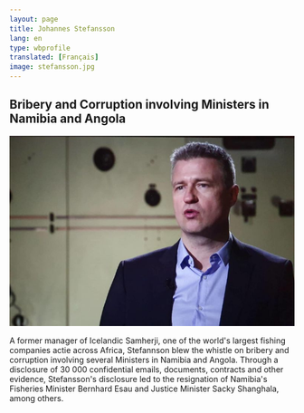 ```yaml
---
layout: page
title: Johannes Stefansson
lang: en
type: wbprofile
translated: [Français]
image: stefansson.jpg
---
```


<h2>Bribery and Corruption involving Ministers in Namibia and Angola</h2>

<div class="profile-block">
<img src="/assets/images/profiles/stefansson.jpg">
<p>A former manager of Icelandic Samherji, one of the world's largest fishing companies actie across Africa, Stefannson blew the whistle on bribery and corruption involving several Ministers in Namibia and Angola. Through a disclosure of 30 000 confidential emails, documents, contracts and other evidence, Stefansson's disclosure led to the resignation of Namibia's Fisheries Minister Bernhard Esau and Justice Minister Sacky Shanghala, among others. </p>
</div>
